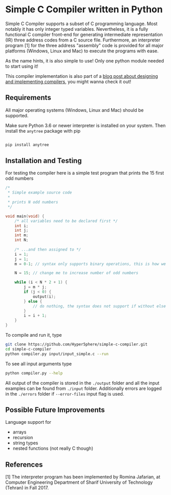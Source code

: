 # Simple C Compiler written in Python

Simple C Compiler supports a subset of C programming language. Most notably it has only integer typed variables. Nevertheless, it is a fully functional C compiler front-end for generating intermediate representation (IR) three address codes from a C source file. Furthermore, an interpreter program [1] for the three address "assembly" code is provided for all major platforms (Windows, Linux and Mac) to execute the programs with ease.

As the name hints, it is also simple to use! Only one python module needed to start using it!

This compiler implementation is also part of a [blog post about designing and implementing compilers](https://medium.com/@pasi_pyrro/how-to-write-your-own-c-compiler-from-scratch-with-python-90ab84ffe071), you might wanna check it out!

## Requirements
All major operating systems (Windows, Linux and Mac) should be supported.

Make sure Python 3.6 or newer interpreter is installed on your system. Then install the ``anytree`` package with pip

```bash

pip install anytree
```

## Installation and Testing

For testing the compiler here is a simple test program that prints the 15 first odd numbers
```c
/* 
 * Simple example source code
 * 
 * prints N odd numbers
 */

void main(void) {
    /* all variables need to be declared first */
    int i;
    int j;
    int m;
    int N;
    
    /* ...and then assigned to */
    i = 1;
    j = 1;
    m = 0-1; // syntax only supports binary operations, this is how we get -1

    N = 15; // change me to increase number of odd numbers

    while (i < N * 2 + 1) {
        j = m * j;
        if (j < 0) {
            output(i);
        } else {
            // do nothing, the syntax does not support if without else :^)
        }
        i = i + 1;
    }
}
```

To compile and run it, type
```bash
git clone https://github.com/Hyper5phere/simple-c-compiler.git
cd simple-c-compiler
python compiler.py input/input_simple.c --run
```

To see all input arguments type
```bash
python compiler.py --help
```

All output of the compiler is stored in the ``./output`` folder and all the input examples can be found from ``./input`` folder. Additionally errors are logged in the ``./errors`` folder if ``--error-files`` input flag is used.


## Possible Future Improvements
Language support for
- arrays
- recursion
- string types
- nested functions (not really C though)

## References
[1] The interpreter program has been implemented by Romina Jafarian, at Computer Engineering Department of Sharif
University of Technology (Tehran) in Fall 2017.
